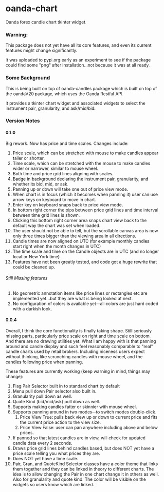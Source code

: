 # oanda-chart
Oanda forex candle chart tkinter widget.

### Warning:
This package does not yet have all its core features, and even its
current features might change significantly.

It was uploaded to pypi.org early as an experiment to see if the package
could find some "png" after installation...not because it was at
all ready.

### Some Background
This is being built on top of oanda-candles package which is built
on top of the oandaV20 package, which uses the Oanda Restful API.

It provides a tkinter chart widget and associated widgets to select
the instrument pair, granularity, and ask/mid/bid.


### Version Notes

#### 0.1.0
Big rework. Now has price and time scales. Changes include:

1. Price scale, which can be stretched with mouse to make candles appear taller or shorter.
1. Time scale, which can be stretched with the mouse to make candles wider or narrower, similar to mouse wheel.
1. Both time and price grid lines aligning with scales.
1. Badge in background declaring the instrument pair, granularity, and whether its bid, mid, or ask.
1. Panning up or down will take one out of price view mode.
1. When chart is in focus (which it becomes when panning it) user can use arrow keys on keyboard to move in chart.
1. Enter key on keyboard snaps back to price view mode.
1. In bottom right corner the pips between price grid lines and time interval between time grid lines is shown.
1. Clicking this bottom right corner area snaps chart view back to the default way the chart was set when loaded.
1. The user should not be able to tell, but the scrollable canvas area is now only three times bigger than the viewing area in all directions.
1. Candle times are now aligned on UTC (for example monthly candles start right when the month changes in UTC)
1. The time scale and time on the Candle objects are in UTC (and no longer local or New York time)
1. Features have not been greatly tested, and code got a huge rewrite that could be cleaned up.

###### Still Missing features
1. No geometric annotation items like price lines or rectangles etc are implemented yet...but they are what is being looked at next.
1. No configuration of colors is available yet--all colors are just hard coded with a darkish look.

#### 0.0.4
Overall, I think the core functionality is finally taking shape. Still seriously missing parts, particularly price scale on right and time scale on
 bottom. And there are no drawing utilities yet. What I am happy with is that panning around and candle display and such feel reasonably comparable to "real" candle charts used by retail brokers.
 Including niceness users expect without thinking, like scrunching candles with mouse wheel, and the candles following price when panning.
 
These features are currently working (keep warning in mind, things may change):


1. Flag Pair Selector built in to standard chart by default
1. Menu pull down Pair selector also built in.
1. Granularity pull down as well.
1. Quote Kind (bid/mid/ask) pull down as well.
1. Supports making candles fatter or skinnier with mouse wheel.
1. Supports panning around in two modes--to switch modes double-click.
   1. Price View True: pulls back view up or down to current price and fits the current price action to the view size.
   1. Price View False: user can pan anywhere including above and below prices.
1. If panned so that latest candles are in view, will check for updated candle data every 2 seconds.
1. Draws price grid lines behind candles based, but does NOT yet have a price scale telling you what prices they are.
1. Does NOT yet have a time scale.
1. Pair, Gran, and QuoteKind Selector classes have a color theme that links them together and they can be linked in theory to different charts. The idea is to allow changing the Pair in one chart change it in others as well. Also for granularity and quote kind. The color will be visible on the widgets so users know which are linked.



